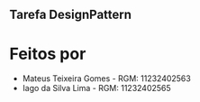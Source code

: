 ## Tarefa DesignPattern

# Feitos por
- Mateus Teixeira Gomes - RGM: 11232402563
- Iago da Silva Lima - RGM: 11232402565
